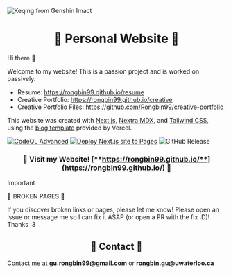 ![Keqing from Genshin Imact](https://github.com/Rongbin99/website-src/blob/main/public/images/Wallpaper9-01.svg)

<div align="center">

# 🌟 Personal Website 🌟

</div>

Hi there 👋

Welcome to my website! This is a passion project and is worked on passively. 

- Resume: <a href="https://rongbin99.github.io/resume" target="_blank">https://rongbin99.github.io/resume</a>
- Creative Portfolio: <a href="https://rongbin99.github.io/creative" target="_blank">https://rongbin99.github.io/creative</a>
- Creative Portfolio Files: <a href="https://github.com/Rongbin99/creative-portfolio" target="_blank">https://github.com/Rongbin99/creative-portfolio</a>

This website was created with [Next.js](https://nextjs.org/), [Nextra MDX](https://nextra.site/), and [Tailwind CSS](https://tailwindcss.com/), using the [blog template](https://github.com/vercel/next.js/tree/canary/examples/blog) provided by Vercel.

[![CodeQL Advanced](https://github.com/Rongbin99/Rongbin99.github.io/actions/workflows/codeql.yml/badge.svg)](https://github.com/Rongbin99/Rongbin99.github.io/actions/workflows/codeql.yml)
[![Deploy Next.js site to Pages](https://github.com/Rongbin99/Rongbin99.github.io/actions/workflows/nextjs.yml/badge.svg?branch=main)](https://github.com/Rongbin99/Rongbin99.github.io/actions/workflows/nextjs.yml)
![GitHub Release](https://img.shields.io/github/v/release/Rongbin99/Rongbin99.github.io?style=flat)

<div align="center">

### 🌟 Visit my Website! [**https://rongbin99.github.io/**](https://rongbin99.github.io/) 🌟

</div>

> [!IMPORTANT]
> 🚨 BROKEN PAGES 🚨
>
> If you discover broken links or pages, please let me know! Please open an issue or message me so I can fix it ASAP (or open a PR with the fix :D)! Thanks :3

<div align="center">

## 📨 Contact 📨

</div>

Contact me at __gu.rongbin99@gmail.com__ or __rongbin.gu@uwaterloo.ca__
